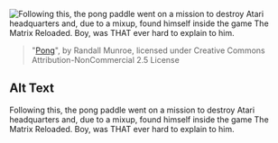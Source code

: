 ![Following this, the pong paddle went on a mission to destroy Atari headquarters and, due to a mixup, found himself inside the game The Matrix Reloaded.  Boy, was THAT ever hard to explain to him.](https://imgs.xkcd.com/comics/pong.png)
> "[Pong](https://xkcd.com/117/)", by Randall Munroe, licensed under Creative Commons Attribution-NonCommercial 2.5 License

## Alt Text
Following this, the pong paddle went on a mission to destroy Atari headquarters and, due to a mixup, found himself inside the game The Matrix Reloaded.  Boy, was THAT ever hard to explain to him.
